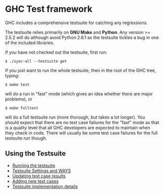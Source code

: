 # GHC Test framework



GHC includes a comprehensive testsuite for catching any regressions.



The testsuite relies primarily on **GNU Make** and **Python**. Any version \>= 2.5.2 will do although avoid Python 2.6.1 as the testsuite tickles a bug in one of the included libraries.



If you have not checked out the testsuite, first run:


```wiki
$ ./sync-all --testsuite get
```


If you just want to run the whole testsuite, then in the root of the GHC tree, typing:


```wiki
$ make test
```


will do a run in "fast" mode (which gives an idea whether there are major problems), or


```wiki
$ make fulltest
```


will do a full testsuite run (more thorough, but takes a lot longer). You should expect that there are no test case failures for the "fast" mode as that is a quality level that all GHC developers are expected to maintain when they check in code. There will usually be some test case failures for the full testsuite run though.


## Using the Testsuite


- [Running the testsuite](building/running-tests/running)
- [Testsuite Settings and WAYS](building/running-tests/settings)
- [Updating test case results](building/running-tests/updating)
- [Adding new test cases](building/running-tests/adding)
- [Testsuite implementation details](building/running-tests/details)
